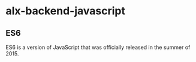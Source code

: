 # alx-backend-javascript
## ES6
ES6 is a version of JavaScript that was officially released in the summer of 2015.